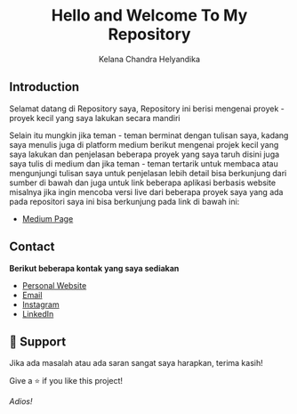 <h1 align="center">Hello and Welcome To My Repository</h1>

<p align="center">Kelana Chandra Helyandika</p>

## Introduction
Selamat datang di Repository saya, Repository ini berisi mengenai proyek - proyek kecil yang saya lakukan secara mandiri

Selain itu mungkin jika teman - teman berminat dengan tulisan saya, kadang saya menulis juga di platform medium berikut mengenai projek kecil yang saya lakukan dan penjelasan beberapa proyek yang saya taruh disini juga saya tulis di medium dan jika teman - teman tertarik untuk membaca atau mengunjungi tulisan saya untuk penjelasan lebih detail bisa berkunjung dari sumber di bawah dan juga untuk link beberapa aplikasi berbasis website misalnya jika ingin mencoba versi live dari beberapa proyek saya yang ada pada repositori saya ini bisa berkunjung pada link di bawah ini:


- [Medium Page](https://medium.com/@kelanach "kelanach Medium Page")

## Contact

**Berikut beberapa kontak yang saya sediakan**

- [Personal Website](https://kelanach.cyclic.app/ "Personal")
- [Email](mailto:kelanachandra7@gmail.com "Email")
- [Instagram](https://www.instagram.com/kelanach/ "Instagram")
- [LinkedIn](https://www.linkedin.com/in/kelanach/ "LinkedIn")


## 🤝 Support

Jika ada masalah atau ada saran sangat saya harapkan, terima kasih!

Give a ⭐️ if you like this project!

<i> Adios! </i>
